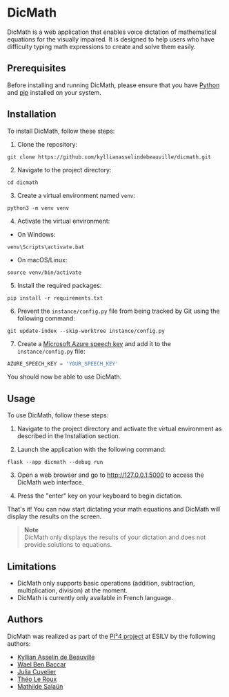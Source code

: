 # DicMath

DicMath is a web application that enables voice dictation of mathematical equations for the visually impaired. It is designed to help users who have difficulty typing math expressions to create and solve them easily.

## Prerequisites

Before installing and running DicMath, please ensure that you have [Python](https://www.python.org/downloads/) and [pip](https://pip.pypa.io/en/stable/installation/) installed on your system.

## Installation

To install DicMath, follow these steps:

1. Clone the repository:

```shell
git clone https://github.com/kyllianasselindebeauville/dicmath.git
```

2. Navigate to the project directory:

```shell
cd dicmath
```

3. Create a virtual environment named `venv`:

```shell
python3 -m venv venv
```

4. Activate the virtual environment:

- On Windows:

```shell
venv\Scripts\activate.bat
```

- On macOS/Linux:

```shell
source venv/bin/activate
```

5. Install the required packages:

```shell
pip install -r requirements.txt
```

6. Prevent the `instance/config.py` file from being tracked by Git using the following command:

```shell
git update-index --skip-worktree instance/config.py
```

7. Create a [Microsoft Azure speech key](https://learn.microsoft.com/en-us/azure/cognitive-services/cognitive-services-apis-create-account) and add it to the `instance/config.py` file:

```python
AZURE_SPEECH_KEY = 'YOUR_SPEECH_KEY'
```

You should now be able to use DicMath.

## Usage

To use DicMath, follow these steps:

1. Navigate to the project directory and activate the virtual environment as described in the Installation section.

2. Launch the application with the following command:

```shell
flask --app dicmath --debug run
```

3. Open a web browser and go to <http://127.0.0.1:5000> to access the DicMath web interface.

4. Press the "enter" key on your keyboard to begin dictation.

That's it! You can now start dictating your math equations and DicMath will display the results on the screen.

> **Note**  
> DicMath only displays the results of your dictation and does not provide solutions to equations.

## Limitations

- DicMath only supports basic operations (addition, subtraction, multiplication, division) at the moment.
- DicMath is currently only available in French language.

## Authors

DicMath was realized as part of the [PI²4 project](https://www.esilv.fr/en/student-projects/industrial-innovation-project-4/) at ESILV by the following authors:

- [Kyllian Asselin de Beauville](https://github.com/kyllianasselindebeauville)
- [Wael Ben Baccar](https://github.com/waelbb)
- [Julia Cuvelier](https://github.com/JuliaCuvelier)
- [Théo Le Roux](https://github.com/TOLRX)
- [Mathilde Salaün](https://github.com/Wjnnje)
